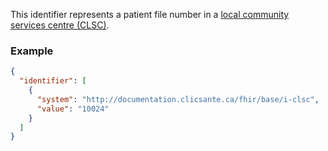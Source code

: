 This identifier represents a patient file number in a [local community services centre (CLSC)](https://www.quebec.ca/en/health/health-system-and-services/service-organization/clsc).

### Example
```json
{
  "identifier": [
    {
      "system": "http://documentation.clicsante.ca/fhir/base/i-clsc",
      "value": "10024"
    }
  ]
}
```
